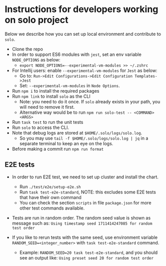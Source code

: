 # Instructions for developers working on solo project

Below we describe how you can set up local environment and contribute to `solo`.

* Clone the repo
* In order to support ES6 modules with `jest`, set an env variable `NODE_OPTIONS` as below:
  * `export NODE_OPTIONS=--experimental-vm-modules >> ~/.zshrc`
* For Intellij users: enable `--experimental-vm-modules` for `Jest` as below:
  * Go to: `Run->Edit Configurations->Edit Configuration Templates->Jest`
  * Set: `--experimental-vm-modules` in `Node Options`.
* Run `npm i` to install the required packages
* Run `npm link` to install `solo` as the CLI
  * Note: you need to do it once. If `solo` already exists in your path, you will need to remove it first.
  * Alternative way would be to run `npm run solo-test -- <COMMAND> <ARGS>`
* Run `task test` to run the unit tests
* Run `solo` to access the CLI.
* Note that debug logs are stored at `$HOME/.solo/logs/solo.log`.
  * So you may use `tail -f $HOME/.solo/logs/solo.log | jq` in a separate terminal to keep an eye on the logs.
* Before making a commit run `npm run format`

## E2E tests

* In order to run E2E test, we need to set up cluster and install the chart.
  * Run `./test/e2e/setup-e2e.sh`
  * Run `task test-e2e-standard`, NOTE: this excludes some E2E tests that have their own command
  * You can check the section `scripts` in file `package.json` for more other test commands available.

* Tests are run in random order. The random seed value is shown as message such as:
  `Using timestamp seed 1711414247085 for random test order`

* If you like to rerun tests with the same seed, use environment variable `RANDOM_SEED=<integer_number>` with `task test-e2e-standard` command.
  * Example: `RANDOM_SEED=20 task test-e2e-standard`,
    and you should see an output like: `Using preset seed 20 for random test order`
